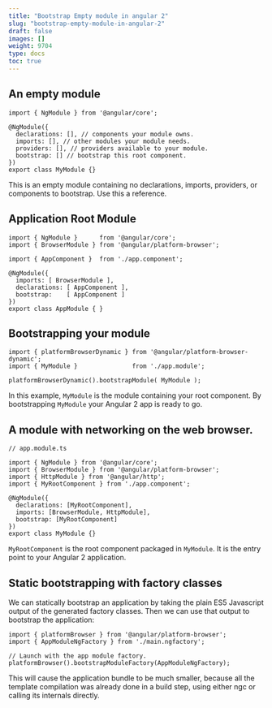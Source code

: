```yaml
---
title: "Bootstrap Empty module in angular 2"
slug: "bootstrap-empty-module-in-angular-2"
draft: false
images: []
weight: 9704
type: docs
toc: true
---
```


## An empty module
```
import { NgModule } from '@angular/core';

@NgModule({
  declarations: [], // components your module owns.
  imports: [], // other modules your module needs.
  providers: [], // providers available to your module.
  bootstrap: [] // bootstrap this root component.
})
export class MyModule {}
```

This is an empty module containing no declarations, imports, providers, or components to bootstrap. Use this a reference.

## Application Root Module
    import { NgModule }      from '@angular/core';
    import { BrowserModule } from '@angular/platform-browser';
    
    import { AppComponent }  from './app.component';
    
    @NgModule({
      imports: [ BrowserModule ],
      declarations: [ AppComponent ],
      bootstrap:    [ AppComponent ]
    })
    export class AppModule { }



## Bootstrapping your module
```
import { platformBrowserDynamic } from '@angular/platform-browser-dynamic';
import { MyModule }               from './app.module';

platformBrowserDynamic().bootstrapModule( MyModule );
```

In this example, `MyModule` is the module containing your root component. By bootstrapping `MyModule` your Angular 2 app is ready to go.

## A module with networking on the web browser.
```
// app.module.ts

import { NgModule } from '@angular/core';
import { BrowserModule } from '@angular/platform-browser';
import { HttpModule } from '@angular/http';
import { MyRootComponent } from './app.component';

@NgModule({
  declarations: [MyRootComponent],
  imports: [BrowserModule, HttpModule],
  bootstrap: [MyRootComponent]
})
export class MyModule {}
```

`MyRootComponent` is the root component packaged in `MyModule`. It is the entry point to your Angular 2 application.

## Static bootstrapping with factory classes
We can statically bootstrap an application by taking the plain ES5 Javascript output of the generated factory classes. Then we can use that output to bootstrap the application:

    import { platformBrowser } from '@angular/platform-browser';
    import { AppModuleNgFactory } from './main.ngfactory';
    
    // Launch with the app module factory.
    platformBrowser().bootstrapModuleFactory(AppModuleNgFactory);

This will cause the application bundle to be much smaller, because all the template compilation was already done in a build step, using either ngc or calling its internals directly.

